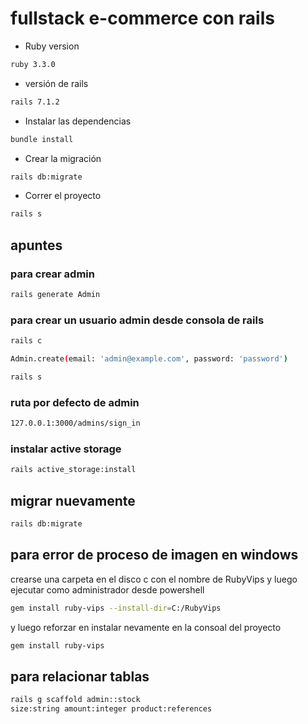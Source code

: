 # fullstack e-commerce   con rails 
* Ruby version
```bash
ruby 3.3.0
```
* versión de rails 
```bash
rails 7.1.2
```
* Instalar las dependencias
```bash
bundle install
```
* Crear la migración 
```bash
rails db:migrate
```
* Correr el proyecto
```bash
rails s
```

## apuntes
### para crear admin 
```bash
rails generate Admin
```
### para crear un usuario admin desde consola de rails 
```bash
rails c
```
```bash
Admin.create(email: 'admin@example.com', password: 'password')
```
```bash
rails s
```
### ruta por defecto de admin 
```bash
127.0.0.1:3000/admins/sign_in
```
### instalar active storage
```bash
rails active_storage:install
```
## migrar nuevamente 
```bash
rails db:migrate
```
## para error de proceso de imagen en windows
crearse una carpeta en el disco c con el nombre de RubyVips y luego ejecutar como administrador desde powershell
```bash
gem install ruby-vips --install-dir=C:/RubyVips
```
y luego reforzar en instalar nevamente en la consoal del proyecto
```bash
gem install ruby-vips
```
## para relacionar tablas
```bash
rails g scaffold admin::stock 
size:string amount:integer product:references
```